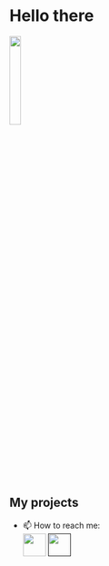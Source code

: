 [git]: https://github.com/AAKASH-2207/AAKASH-2207
[insta]: https://www.instagram.com/_akshi_2207/
# Hello there 
<img src="https://github.com/AAKASH-2207/AAKASH-2207/assets/90674945/36de2f24-2918-4cbc-8c82-1a620dabe5c5" width=20% height=20%>

My projects
-  
- 📫 How to reach me:<!-- --><br/>
  <a href="https://www.instagram.com/_akshi_2207/"><img src="https://github.com/AAKASH-2207/AAKASH-2207/assets/90674945/bd641126-914d-4f4c-acb9-0e4bbd347416" width=40px height=40px></img></a>
  <a href=""><img src= "https://github.com/user-attachments/assets/fe8a7c24-b6c3-406b-a0ca-123ddf70ff58" width = 40px height =40px><img/><a/>
  
